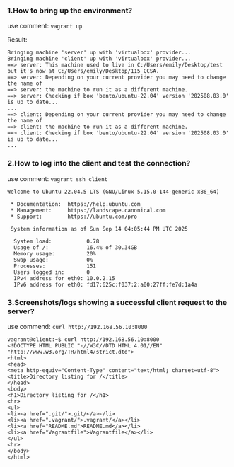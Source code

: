 ### 1.How to bring up the environment?
use comment: `vagrant up` 

Result:
```
Bringing machine 'server' up with 'virtualbox' provider...
Bringing machine 'client' up with 'virtualbox' provider...
==> server: This machine used to live in C:/Users/emily/Desktop/test but it's now at C:/Users/emily/Desktop/115_CCSA.
==> server: Depending on your current provider you may need to change the name of
==> server: the machine to run it as a different machine.
==> server: Checking if box 'bento/ubuntu-22.04' version '202508.03.0' is up to date...
...
==> client: Depending on your current provider you may need to change the name of
==> client: the machine to run it as a different machine.
==> client: Checking if box 'bento/ubuntu-22.04' version '202508.03.0' is up to date...
...
```

### 2.How to log into the client and test the connection?
use comment: `vagrant ssh client` 
```
Welcome to Ubuntu 22.04.5 LTS (GNU/Linux 5.15.0-144-generic x86_64)

 * Documentation:  https://help.ubuntu.com
 * Management:     https://landscape.canonical.com
 * Support:        https://ubuntu.com/pro

 System information as of Sun Sep 14 04:05:44 PM UTC 2025

  System load:           0.78
  Usage of /:            16.4% of 30.34GB
  Memory usage:          20%
  Swap usage:            0%
  Processes:             151
  Users logged in:       0
  IPv4 address for eth0: 10.0.2.15
  IPv6 address for eth0: fd17:625c:f037:2:a00:27ff:fe7d:1a4a
```

### 3.Screenshots/logs showing a successful client request to the server?
use commend: `curl http://192.168.56.10:8000`
```
vagrant@client:~$ curl http://192.168.56.10:8000
<!DOCTYPE HTML PUBLIC "-//W3C//DTD HTML 4.01//EN" "http://www.w3.org/TR/html4/strict.dtd">
<html>
<head>
<meta http-equiv="Content-Type" content="text/html; charset=utf-8">
<title>Directory listing for /</title>
</head>
<body>
<h1>Directory listing for /</h1>
<hr>
<ul>
<li><a href=".git/">.git/</a></li>
<li><a href=".vagrant/">.vagrant/</a></li>
<li><a href="README.md">README.md</a></li>
<li><a href="Vagrantfile">Vagrantfile</a></li>
</ul>
<hr>
</body>
</html>
```
